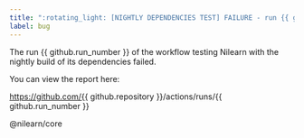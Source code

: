 ```yaml
---
title: ":rotating_light: [NIGHTLY DEPENDENCIES TEST] FAILURE - run {{ github.run_number }}"
label: bug
---
```


The run {{ github.run_number }} of the workflow testing Nilearn with the nightly build of its dependencies failed.

You can view the report here:

https://github.com/{{ github.repository }}/actions/runs/{{ github.run_number }}

@nilearn/core
